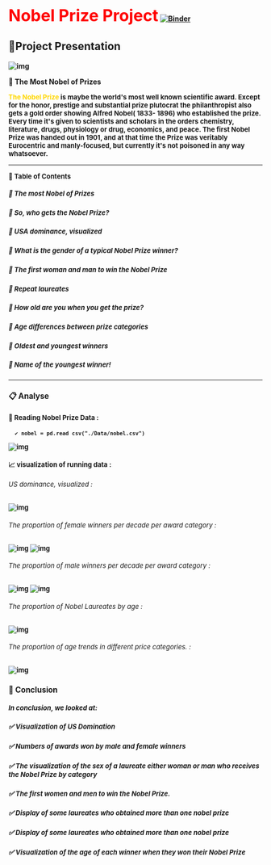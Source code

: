 <Font color="red" size="6pt" police="Verdana"><b>Nobel Prize Project</Font>
[![Binder](https://mybinder.org/badge_logo.svg)](https://mybinder.org/v2/gh/SarraMarmouch/ProjetDataAnayltics/HEAD?labpath=index.ipynb)
## 📁Project Presentation
![img](./image/image2.png)

🔳	The Most Nobel of Prizes
<p><FONT size="2pt" police="Verdana"><b><FONT color="gold">The Nobel Prize</FONT></b> is maybe the world's most well known scientific award. Except for the honor, prestige and substantial prize plutocrat the philanthropist also gets a gold order showing Alfred Nobel( 1833- 1896) who established the prize. Every time it's given to scientists and scholars in the orders chemistry, literature, drugs, physiology or drug, economics, and peace. 
The first Nobel Prize was handed out in 1901, and at that time the Prize was veritably Eurocentric and manly-focused, but currently it's not poisoned in any way whatsoever. <hr>

📃 Table of Contents
  ##### 🔘	The most Nobel of Prizes
  ##### 🔘	So, who gets the Nobel Prize?
  #####  🔘	USA dominance, visualized
  #####  🔘	What is the gender of a typical Nobel Prize winner?
  #####  🔘  The first woman and man to win the Nobel Prize
  #####  🔘  Repeat laureates
  #####  🔘  How old are you when you get the prize?
  #####  🔘  Age differences between prize categories
  #####  🔘  Oldest and youngest winners
  #####  🔘  Name of the youngest winner!
<hr>

### 📋 Analyse
   #### 📌 Reading Nobel Prize Data :

      ✔️ nobel = pd.read_csv("./Data/nobel.csv")

![img](./image/tab.jpg)

#### 📈 visualization of running data :
  ######  US dominance, visualized :
![img](./image/v1.png)
  ###### The proportion of female winners per decade per award category :

![img](./image/v2.png)
![img](./image/v22.png)


 ###### The proportion of male winners per decade per award category :
![img](./image/v3.png)
![img](./image/v33.png)


 ###### The proportion of Nobel Laureates by age :
![img](./image/v4.png)


 ###### The proportion of age trends in different price categories. :
![img](./image/v5.png)

### 📌 Conclusion

  ##### In conclusion, we looked at:

  ##### ✅ Visualization of US Domination


 ##### ✅ Numbers of awards won by male and female winners


 ##### ✅ The visualization of the sex of a laureate either woman or man who receives the Nobel Prize by category

 ##### ✅ The first women and men to win the Nobel Prize.

 ##### ✅ Display of some laureates who obtained more than one nobel prize

 ##### ✅ Display of some laureates who obtained more than one nobel prize

 ##### ✅ Visualization of the age of each winner when they won their Nobel Prize









